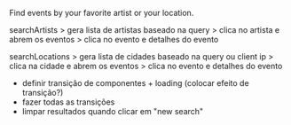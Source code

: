 Find events by your favorite artist or your location.

searchArtists > gera lista de artistas baseado na query > clica no artista e abrem os eventos > clica no evento e detalhes do evento

searchLocations > gera lista de cidades baseado na query ou client ip > clica na cidade e abrem os eventos > clica no evento e detalhes do evento

- definir transição de componentes + loading (colocar efeito de transição?)
- fazer todas as transições
- limpar resultados quando clicar em "new search"
